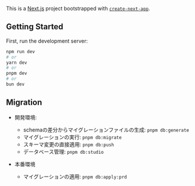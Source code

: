 This is a [Next.js](https://nextjs.org) project bootstrapped with [`create-next-app`](https://nextjs.org/docs/app/api-reference/cli/create-next-app).

## Getting Started

First, run the development server:

```bash
npm run dev
# or
yarn dev
# or
pnpm dev
# or
bun dev
```

## Migration

- 開発環境:
  - schemaの差分からマイグレーションファイルの生成: `pnpm db:generate`
  - マイグレーションの実行: `pnpm db:migrate`
  - スキーマ変更の直接適用: `pnpm db:push`
  - データベース管理: `pnpm db:studio`

- 本番環境
  - マイグレーションの適用: `pnpm db:apply:prd`
